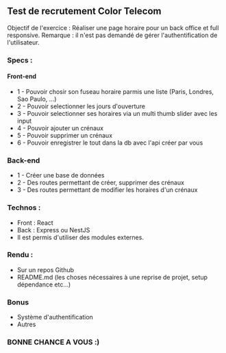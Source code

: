 ## Test de recrutement Color Telecom

Objectif de l'exercice : Réaliser une page horaire pour un back office et full responsive.
Remarque : il n'est pas demandé de gérer l'authentification de l'utilisateur.

### Specs :

#### Front-end

  -  1 - Pouvoir chosir son fuseau horaire parmis une liste (Paris, Londres, Sao Paulo, ...)
  -  2 - Pouvoir selectionner les jours d'ouverture
  -  3 - Pouvoir selectionner ses horaires via un multi thumb slider avec les input
  -  4 - Pouvoir ajouter un crénaux
  -  5 - Pouvoir supprimer un crénaux
  -  6 - Pouvoir enregistrer le tout dans la db avec l'api créer par vous

### Back-end

- 1 - Créer une base de données
- 2 - Des routes permettant de créer, supprimer des crénaux
- 3 - Des routes permettant de modifier les horaires d'un crénaux

### Technos :

- Front :  React
- Back : Express ou NestJS
- Il est permis d'utiliser des modules externes.

### Rendu :

- Sur un repos Github
- README.md (les choses nécessaires à une reprise de projet, setup dépendance etc...)

### Bonus

- Système d'authentification
- Autres

### BONNE CHANCE A VOUS :)
